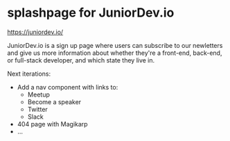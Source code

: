 # splashpage for JuniorDev.io

https://juniordev.io/

JuniorDev.io is a sign up page where users can subscribe to our newletters and give us more information about whether they're a front-end, back-end, or full-stack developer, and which state they live in.

Next iterations: 
- Add a nav component with links to: 
  - Meetup
  - Become a speaker
  - Twitter
  - Slack
- 404 page with Magikarp
- ...
